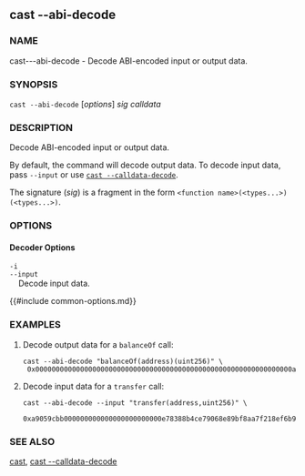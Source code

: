 ## cast --abi-decode

### NAME

cast---abi-decode - Decode ABI-encoded input or output data.

### SYNOPSIS

``cast --abi-decode`` [*options*] *sig* *calldata*

### DESCRIPTION

Decode ABI-encoded input or output data.

By default, the command will decode output data. To decode input data, pass `--input` or use [`cast --calldata-decode`](./cast--calldata-decode.md).

The signature (*sig*) is a fragment in the form `<function name>(<types...>)(<types...>)`.

### OPTIONS

#### Decoder Options

`-i`  
`--input`  
&nbsp;&nbsp;&nbsp;&nbsp;Decode input data.

{{#include common-options.md}}

### EXAMPLES

1. Decode output data for a `balanceOf` call:

       cast --abi-decode "balanceOf(address)(uint256)" \
        0x000000000000000000000000000000000000000000000000000000000000000a

2. Decode input data for a `transfer` call:

       cast --abi-decode --input "transfer(address,uint256)" \
        0xa9059cbb000000000000000000000000e78388b4ce79068e89bf8aa7f218ef6b9ab0e9d0000000000000000000000000000000000000000000000000008a8e4b1a3d8000

### SEE ALSO

[cast](./cast.md), [cast --calldata-decode](./cast--calldata-decode.md)
